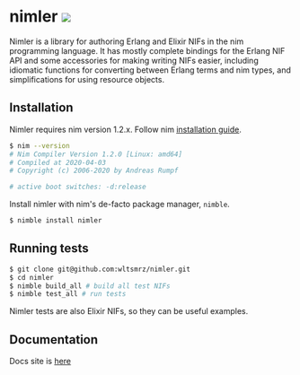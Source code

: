 # nimler ![](https://github.com/wltsmrz/nimler/workflows/CI/badge.svg?branch=develop)

Nimler is a library for authoring Erlang and Elixir NIFs in the nim programming language. It has mostly complete bindings for the Erlang NIF API and some accessories for making writing NIFs easier, including idiomatic functions for converting between Erlang terms and nim types, and simplifications for using resource objects.

## Installation

Nimler requires nim version 1.2.x.  Follow nim [<ins>installation guide</ins>](https://nim-lang.org/install.html).

```bash
$ nim --version
# Nim Compiler Version 1.2.0 [Linux: amd64]
# Compiled at 2020-04-03
# Copyright (c) 2006-2020 by Andreas Rumpf

# active boot switches: -d:release
```

Install nimler with nim's de-facto package manager, `nimble`.

```bash
$ nimble install nimler
```

## Running tests

```bash
$ git clone git@github.com:wltsmrz/nimler.git
$ cd nimler
$ nimble build_all # build all test NIFs
$ nimble test_all # run tests
```

Nimler tests are also Elixir NIFs, so they can be useful examples.

## Documentation

Docs site is [here](https://wltsmrz.github.io/nimler/)
